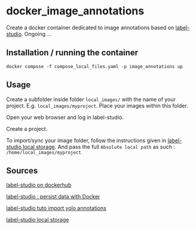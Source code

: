 # docker_image_annotations

Create a docker container dedicated to image annotations based on [label-studio](https://labelstud.io/). Ongoing ...

## Installation / running the container

```
docker compose -f compose_local_files.yaml -p image_annotations up
```

## Usage

Create a subfolder inside folder `local_images/` with the name of your project. E.g. `local_images/myproject`. Place your images within this folder.

Open your web browser and log in label-studio.

Create a project.

To import/sync your image folder, follow the instructions given in [label-studio local storage](https://labelstud.io/guide/storage.html#Set-up-connection-in-the-Label-Studio-UI-4). And pass the full `Absolute local path` as such : `/home/local_images/myproject`






## Sources

[label-studio on dockerhub](https://hub.docker.com/r/heartexlabs/label-studio)

[label-studio : persist data with Docker](https://labelstud.io/guide/storedata#Persist-data-with-Docker)

[label-studio tuto import yolo annotations](https://labelstud.io/blog/tutorial-importing-local-yolo-pre-annotated-images-to-label-studio/)

[label-studio local storage](https://labelstud.io/guide/storage.html#Set-up-connection-in-the-Label-Studio-UI-4)